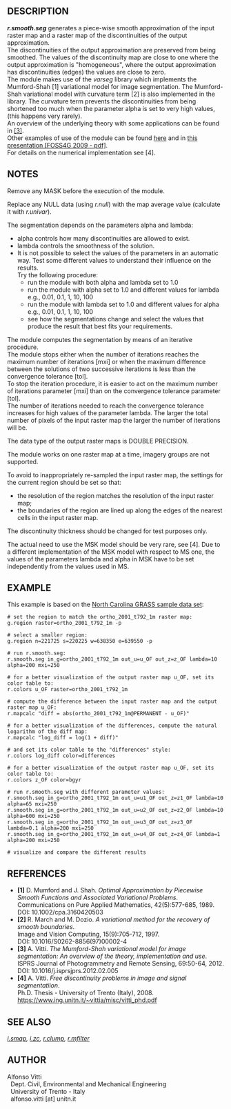 ## DESCRIPTION

***r.smooth.seg*** generates a piece-wise smooth approximation of the
input raster map and a raster map of the discontinuities of the output
approximation.  
The discontinuities of the output approximation are preserved from being
smoothed. The values of the discontinuity map are close to one where the
output approximation is "homogeneous", where the output approximation
has discontinuities (edges) the values are close to zero.  
The module makes use of the *varseg* library which implements the
Mumford-Shah \[1\] variational model for image segmentation. The
Mumford-Shah variational model with curvature term \[2\] is also
implemented in the library. The curvature term prevents the
discontinuities from being shortened too much when the parameter alpha
is set to very high values, (this happens very rarely).  
An overview of the underlying theory with some applications can be found
in [\[3\]](https://doi.org/10.1016/j.isprsjprs.2012.02.005).  
Other examples of use of the module can be found
[here](https://www.ing.unitn.it/~vittia/sw/sw_index.html) and in [this
presentation \[FOSS4G 2009 -
pdf\]](http://download.osgeo.org/osgeo/foss4g/2009/SPREP/2Thu/Parkside-GO4/1500/Thu-G04-1545-Zatelli.pdf).  
For details on the numerical implementation see \[4\].

## NOTES

Remove any MASK before the execution of the module.  
  
Replace any NULL data (using *r.null*) with the map average value
(calculate it with *r.univar*).  
  
The segmentation depends on the parameters alpha and lambda:

  - alpha controls how many discontinuities are allowed to exist.
  - lambda controls the smoothness of the solution.
  - It is not possible to select the values of the parameters in an
    automatic way. Test some different values to understand their
    influence on the results.  
    Try the following procedure:
      - run the module with both alpha and lambda set to 1.0
      - run the module with alpha set to 1.0 and different values for
        lambda  
        e.g., 0.01, 0.1, 1, 10, 100
      - run the module with lambda set to 1.0 and different values for
        alpha  
        e.g., 0.01, 0.1, 1, 10, 100
      - see how the segmentations change and select the values that
        produce the result that best fits your requirements.

The module computes the segmentation by means of an iterative
procedure.  
The module stops either when the number of iterations reaches the
maximum number of iterations \[mxi\] or when the maximum difference
between the solutions of two successive iterations is less than the
convergence tolerance \[tol\].  
To stop the iteration procedure, it is easier to act on the maximum
number of iterations parameter \[mxi\] than on the convergence tolerance
parameter \[tol\].  
The number of iterations needed to reach the convergence tolerance
increases for high values of the parameter lambda. The larger the total
number of pixels of the input raster map the larger the number of
iterations will be.  
  
The data type of the output raster maps is DOUBLE PRECISION.  
  
The module works on one raster map at a time, imagery groups are not
supported.  
  
To avoid to inappropriately re-sampled the input raster map, the
settings for the current region should be set so that:

  - the resolution of the region matches the resolution of the input
    raster map;
  - the boundaries of the region are lined up along the edges of the
    nearest cells in the input raster map.

The discontinuity thickness should be changed for test purposes only.  
  
The actual need to use the MSK model should be very rare, see \[4\]. Due
to a different implementation of the MSK model with respect to MS one,
the values of the parameters lambda and alpha in MSK have to be set
independently from the values used in MS.

## EXAMPLE

This example is based on the [North Carolina GRASS sample data
set](https://grass.osgeo.org/download/sample-data):

```code
# set the region to match the ortho_2001_t792_1m raster map:
g.region raster=ortho_2001_t792_1m -p

# select a smaller region:
g.region n=221725 s=220225 w=638350 e=639550 -p

# run r.smooth.seg:
r.smooth.seg in_g=ortho_2001_t792_1m out_u=u_OF out_z=z_OF lambda=10 alpha=200 mxi=250

# for a better visualization of the output raster map u_OF, set its color table to:
r.colors u_OF raster=ortho_2001_t792_1m

# compute the difference between the input raster map and the output raster map u_OF:
r.mapcalc "diff = abs(ortho_2001_t792_1m@PERMANENT - u_OF)"

# for a better visualization of the differences, compute the natural logarithm of the diff map:
r.mapcalc "log_diff = log(1 + diff)"

# and set its color table to the "differences" style:
r.colors log_diff color=differences

# for a better visualization of the output raster map u_OF, set its color table to:
r.colors z_OF color=bgyr

# run r.smooth.seg with different parameter values:
r.smooth.seg in_g=ortho_2001_t792_1m out_u=u1_OF out_z=z1_OF lambda=10 alpha=65 mxi=250
r.smooth.seg in_g=ortho_2001_t792_1m out_u=u2_OF out_z=z2_OF lambda=10 alpha=600 mxi=250
r.smooth.seg in_g=ortho_2001_t792_1m out_u=u3_OF out_z=z3_OF lambda=0.1 alpha=200 mxi=250
r.smooth.seg in_g=ortho_2001_t792_1m out_u=u4_OF out_z=z4_OF lambda=1 alpha=200 mxi=250

# visualize and compare the different results
```

## REFERENCES

  - **\[1\]** D. Mumford and J. Shah. *Optimal Approximation by
    Piecewise Smooth Functions and Associated Variational Problems*.  
    Communications on Pure Applied Mathematics, 42(5):577-685, 1989.  
    DOI: 10.1002/cpa.3160420503
  - **\[2\]** R. March and M. Dozio. *A variational method for the
    recovery of smooth boundaries*.  
    Image and Vision Computing, 15(9):705-712, 1997.  
    DOI: 10.1016/S0262-8856(97)00002-4
  - **\[3\]** A. Vitti. *The Mumford-Shah variational model for image
    segmentation: An overview of the theory, implementation and use*.  
    ISPRS Journal of Photogrammetry and Remote Sensing, 69:50-64,
    2012.  
    DOI: 10.1016/j.isprsjprs.2012.02.005
  - **\[4\]** A. Vitti. *Free discontinuity problems in image and signal
    segmentatiion*.  
    Ph.D. Thesis - University of Trento (Italy), 2008.  
    <https://www.ing.unitn.it/~vittia/misc/vitti_phd.pdf>

## SEE ALSO

*[i.smap](https://grass.osgeo.org/grass-stable/manuals/i.smap.html),
[i.zc](https://grass.osgeo.org/grass-stable/manuals/i.zc.html),
[r.clump](https://grass.osgeo.org/grass-stable/manuals/r.clump.html),
[r.mfilter](https://grass.osgeo.org/grass-stable/manuals/r.mfilter.html)*

## AUTHOR

Alfonso Vitti  
  Dept. Civil, Environmental and Mechanical Engineering  
  University of Trento - Italy  
  alfonso.vitti \[at\] unitn.it
